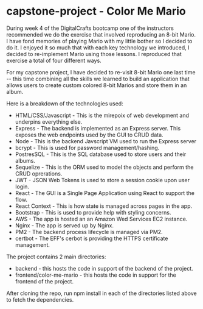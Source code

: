 # capstone-project - Color Me Mario

During week 4 of the DigitalCrafts bootcamp one of the instructors recommended we do the exercise that involved reproducing an 8-bit Mario. I have fond memories of playing Mario with my little bother so I decided to do it. I enjoyed it so much that with each key technology we introduced, I decided to re-implement Mario using those lessons. I reproduced that exercise a total of four different ways.

For my capstone project, I have decided to re-visit 8-bit Mario one last time -- this time combining all the skills we learned to build an application that allows users to create custom colored 8-bit Marios and store them in an album.

Here is a breakdown of the technologies used:

- HTML/CSS/Javascript - This is the mirepoix of web development and underpins everything else.
- Express - The backend is implemented as an Express server. This exposes the web endpoints used by the GUI to CRUD data.
- Node - This is the backend Javscript VM used to run the Express server
- bcrypt - This is used for password management/hashing.
- PostresSQL - This is the SQL database used to store users and their albums.
- Sequelize - This is the ORM used to model the objects and perform the CRUD oprerations.
- JWT - JSON Web Tokens is used to store a session cookie upon user login.
- React - The GUI is a Single Page Application using React to support the flow.
- React Context - This is how state is managed across pages in the app.
- Bootstrap - This is used to provide help with styling concerns.
- AWS - The app is hosted an an Amazon Wed Services EC2 instance.
- Nginx - The app is served up by Nginx.
- PM2 - The backend process lifecycle is managed via PM2.
- certbot - The EFF's cerbot is providing the HTTPS certificate management.

The project contains 2 main directories:
- backend - this hosts the code in support of the backend of the project.
- frontend/color-me-mario - this hosts the code in support for the frontend of the project.

After cloning the repo, run npm install in each of the directories listed above to fetch the dependencies.
